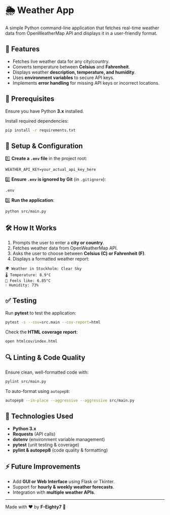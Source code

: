 # 🌦️ Weather App

A simple Python command-line application that fetches real-time weather data from OpenWeatherMap API and displays it in a user-friendly format.

## 🚀 Features
- Fetches live weather data for any city/country.
- Converts temperature between **Celsius** and **Fahrenheit**.
- Displays weather **description, temperature, and humidity**.
- Uses **environment variables** to secure API keys.
- Implements **error handling** for missing API keys or incorrect locations.

## 📌 Prerequisites
Ensure you have Python **3.x** installed.

Install required dependencies:
```sh
pip install -r requirements.txt
```

## 🔧 Setup & Configuration
1️⃣ **Create a `.env` file** in the project root:
```
WEATHER_API_KEY=your_actual_api_key_here
```

2️⃣ **Ensure `.env` is ignored by Git** (in `.gitignore`):
```
.env
```

3️⃣ **Run the application**:
```sh
python src/main.py
```

## 🛠️ How It Works
1. Prompts the user to enter a **city or country**.
2. Fetches weather data from OpenWeatherMap API.
3. Asks the user to choose between **Celsius (C) or Fahrenheit (F)**.
4. Displays a formatted weather report:
```
🌍 Weather in Stockholm: Clear Sky
🌡️ Temperature: 8.9°C
🤔 Feels like: 6.85°C
💧 Humidity: 73%
```

## ✅ Testing
Run **pytest** to test the application:
```sh
pytest -s --cov=src.main --cov-report=html
```
Check the **HTML coverage report**:
```sh
open htmlcov/index.html
```

## 🔍 Linting & Code Quality
Ensure clean, well-formatted code with:
```sh
pylint src/main.py
```
To auto-format using `autopep8`:
```sh
autopep8 --in-place --aggressive --aggressive src/main.py
```

## 📌 Technologies Used
- **Python 3.x**
- **Requests** (API calls)
- **dotenv** (environment variable management)
- **pytest** (unit testing & coverage)
- **pylint & autopep8** (code quality & formatting)

## ⚡ Future Improvements
- Add **GUI or Web Interface** using Flask or Tkinter.
- Support for **hourly & weekly weather forecasts**.
- Integration with **multiple weather APIs**.

---

Made with ❤️ by **F-Eighty7** 🚀


